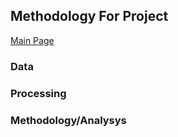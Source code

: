 ## Methodology For Project

[Main Page](https://github.com/Artixis/Maths_Project/blob/main/README.md)

### Data


### Processing


### Methodology/Analysys






